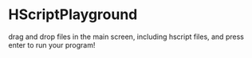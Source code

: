# HScriptPlayground

drag and drop files in the main screen, including hscript files, and press enter to run your program!
